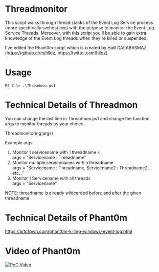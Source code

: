 # Threadmonitor
This script walks through thread stacks of the Event Log Service process (more specifically svchost.exe) with the purpose to monitor the Event Log Service Threads. Moreover, with this script you'll be able to gain extra knowledge of the Event Log threads when they're killed or suspended. 

I've edited the Phant0m script which is created by Halil DALABASMAZ (https://github.com/hlldz, https://twitter.com/hlldz).

# Usage

```
PS C:\> .\Threadmon.ps1

```

# Technical Details of Threadmon
You can change the last line in Threadmon.ps1 and change the function args to monitor threads by your choice.

Threadmonitoring(args)

Example args:
1. Monitor 1 servicename with 1 threadname <
<br />args = "Servicename : Threadname"
2. Monitor multiple servicenames with a threadname
<br />args = "Servicename : Threadname, Servicename2 : Threadname2, etc..."
3. Monitor 1 Servicename with all threads
<br />args = "Servicename"

NOTE: threadname is already wildcarded before and after the given threadname

# Technical Details of Phant0m
https://artofpwn.com/phant0m-killing-windows-event-log.html

# Video of Phant0m
[![PoC Video](https://i.ytimg.com/vi/PF0-tZWCmpc/maxresdefault.jpg)](https://www.youtube.com/watch?v=PF0-tZWCmpc)


